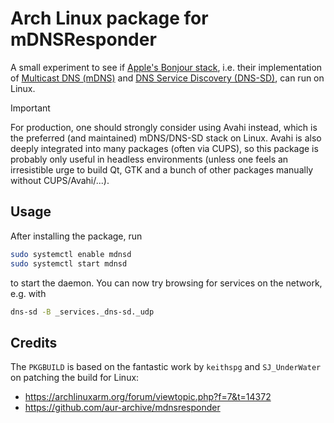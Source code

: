 # Arch Linux package for mDNSResponder

A small experiment to see if [Apple's Bonjour stack](https://github.com/apple-oss-distributions/mDNSResponder), i.e. their implementation of [Multicast DNS (mDNS)](https://en.wikipedia.org/wiki/Multicast_DNS) and [DNS Service Discovery (DNS-SD)](https://en.wikipedia.org/wiki/Zero-configuration_networking#DNS-SD), can run on Linux.

> [!IMPORTANT]
> For production, one should strongly consider using Avahi instead, which is the preferred (and maintained) mDNS/DNS-SD stack on Linux. Avahi is also deeply integrated into many packages (often via CUPS), so this package is probably only useful in headless environments (unless one feels an irresistible urge to build Qt, GTK and a bunch of other packages manually without CUPS/Avahi/...).

## Usage

After installing the package, run

```sh
sudo systemctl enable mdnsd
sudo systemctl start mdnsd
```

to start the daemon. You can now try browsing for services on the network, e.g. with

```sh
dns-sd -B _services._dns-sd._udp
```

## Credits

The `PKGBUILD` is based on the fantastic work by `keithspg` and `SJ_UnderWater` on patching the build for Linux:

- https://archlinuxarm.org/forum/viewtopic.php?f=7&t=14372
- https://github.com/aur-archive/mdnsresponder
